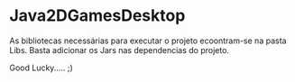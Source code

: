 # Java2DGamesDesktop


As bibliotecas necessárias para executar o projeto ecoontram-se na pasta Libs. Basta adicionar os Jars nas dependencias do projeto. 

Good Lucky.....    ;)
